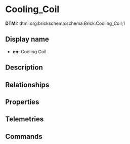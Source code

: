# Cooling_Coil
**DTMI:** dtmi:org:brickschema:schema:Brick:Cooling_Coil;1
## Display name
- **en:** Cooling Coil
## Description
## Relationships
## Properties
## Telemetries
## Commands
